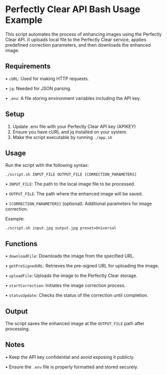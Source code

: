 # Perfectly Clear API Bash Usage Example

This script automates the process of enhancing images using the Perfectly Clear API. It uploads local file to the Perfectly Clear service, applies predefined correction parameters, and then downloads the enhanced image.

## Requirements

•   `cURL`: Used for making HTTP requests.

•   `jq`: Needed for JSON parsing.

•   `.env`: A file storing environment variables including the API key.

## Setup

1.  Update .env file with your Perfectly Clear API key (APIKEY)
2.  Ensure you have cURL and jq installed on your system.
3.  Make the script executable by running `./app.sh`

## Usage

Run the script with the following syntax:

``
./script.sh INPUT_FILE OUTPUT_FILE [CORRECTION_PARAMETERS]
``

•   `INPUT_FILE`: The path to the local image file to be processed.

•   `OUTPUT_FILE`: The path where the enhanced image will be saved.

•   `[CORRECTION_PARAMETERS]` (optional): Additional parameters for image correction.

Example: 

``
./script.sh input.jpg output.jpg preset=Universal
``

## Functions

•   `downloadFile`: Downloads the image from the specified URL.

•   `getPreSignedURL`: Retrieves the pre-signed URL for uploading the image.

•   `uploadFile`: Uploads the image to the Perfectly Clear storage.

•   `startCorrection`: Initiates the image correction process.

•   `statusUpdate`: Checks the status of the correction until completion.

## Output

The script saves the enhanced image at the `OUTPUT_FILE` path after processing.

## Notes

•   Keep the API key confidential and avoid exposing it publicly.

•   Ensure the `.env` file is properly formatted and stored securely.
